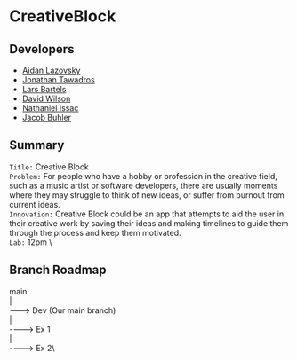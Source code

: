 # CreativeBlock

## Developers 
* [Aidan Lazovsky](https://github.com/AidanLazovsky7)
* [Jonathan Tawadros](https://github.com/jTawadros)
* [Lars Bartels](https://github.com/lbartels1)
* [David Wilson](https://github.com/DavWils)
* [Nathaniel Issac](https://github.com/issac3433)
* [Jacob Buhler](https://github.com/jacobBuhler)

## Summary 
`Title:` Creative Block\
`Problem:` For people who have a hobby or profession in the creative field, such as a music artist or software developers, there are usually moments where they may struggle to think of new ideas, or suffer from burnout from current ideas.\
`Innovation:` Creative Block could be an app that attempts to aid the user in their creative work by saving their ideas and making timelines to guide them through the process and keep them motivated. \
`Lab:` 12pm \

## Branch Roadmap

main \
  | \
  ---> Dev (Our main branch)\
        |\
        ----> Ex 1\
        |\
        ----> Ex 2\